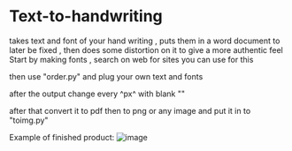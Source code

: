 # Text-to-handwriting
takes text and font of your hand writing , puts them in a word document to later be fixed , then does some distortion on it to give a more authentic feel
Start by making fonts , search on web for sites you can use for this 

then use "order.py" and plug your own text and fonts 

after the output change every ^px^ with blank "" 

after that convert it to pdf then to png or any image and put it in to "toimg.py"

Example of finished product:
![image](https://user-images.githubusercontent.com/88779645/144850786-67f653fc-2641-415a-8c7f-15313b856e9d.png)
